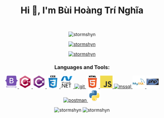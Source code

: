 <h1 align="center">Hi 👋, I'm Bùi Hoàng Trí Nghĩa</h1>

<p align="center"><img src="https://camo.githubusercontent.com/400ac473bf4f9db692e2ac202997337b42debc7dbe41be42ced66a554aa2d0f6/68747470733a2f2f6769746875622d70726f66696c652d73756d6d6172792d63617264732e76657263656c2e6170702f6170692f63617264732f70726f66696c652d64657461696c733f757365726e616d653d73746f726d7368796e267468656d653d6769746875625f6461726b" alt="" data-canonical-src="https://github-profile-summary-cards.vercel.app/api/cards/profile-details?username=stormshyn&amp;theme=github_dark" style="max-width:100%;"></p>

<p align="center"> <img src="https://komarev.com/ghpvc/?username=stormshynn&label=Profile%20views&color=0e75b6&style=flat" alt="stormshyn" /> </p><p align="center"> <a href="https://github.com/ryo-ma/github-profile-trophy"><img src="https://github-profile-trophy.vercel.app/?username=stormshynn" alt="stormshyn"/></a> </p><p align="center"> <a href="https://twitter.com/StormShyy" target="blank"><img src="https://img.shields.io/twitter/follow/stormshyn?logo=twitter&style=for-the-badge" alt="stormshyn"/></a></p>

<!-- ### Bài đăng trên

<h3 align="left">Connect with me:</h3> <p align="left">
<a href="https://dev.to/stormshyn" target="blank"><img align="center" src="https://cdn.jsdelivr.net/npm/simple-icons@3.0.1/icons/dev-dot-to.svg" alt="stormshyn" height="30" width="40" /></a>
<a href="https://twitter.com/StormShyy" target="blank"><img align="center" src="https://raw.githubusercontent.com/rahuldkjain/github-profile-readme-generator/master/src/images/icons/Social/twitter.svg" alt="stormshyn" height="30" width="40" /></a>
<a href="https://linkedin.com/in/stormshyn" target="blank"><img align="center" src="https://raw.githubusercontent.com/rahuldkjain/github-profile-readme-generator/master/src/images/icons/Social/linked-in-alt.svg" alt="stormshyn" height="30" width="40" /></a> <a
href="https://fb.com/stormshyn" target="blank"><img align="center" src="https://raw.githubusercontent.com/rahuldkjain/github-profile-readme-generator/master/src/images/icons/Social/facebook.svg" alt="stormshyn" height="30" width="40" /></a>
<a href="https://instagram.com/storm_shyn" target="blank"><img align="center" src="https://raw.githubusercontent.com/rahuldkjain/github-profile-readme-generator/master/src/images/icons/Social/instagram.svg" alt="storm_shyn" height="30" width="40" /><//a>
<a href="https://discord.gg/ミ★ꜱζ❍Rლꜱɦɣղ★彡#7280" target="blank"><img align="center" src="https://raw.githubusercontent.com/rahuldkjain/github-profile-readme-generator/master/src/images/icons/Social/discord.svg" alt="ミ★ꜱζ❍Rლꜱɦɣղ★彡#7280" height="30"
width="40" /></a> <a href="/https://createfeed.fivefilters.org/urls.php?url%5b0%5d=http%3a%2f%2fstormshyn.github.io&title=b%c3%b9i+ho%c3%a0ng+tr%c3%ad+ngh%c4%a9a" target="blank"><img align="center" src="https://raw.githubusercontent.com/rahuldkjain/github-profile-readme-generator/master/src/images/icons/Social/rss.svg" alt="https://createfeed.fivefilters.org/urls.php?url%5b0%5d=http%3a%2f%2fstormshyn.github.io&title=b%c3%b9i+ho%c3%a0ng+tr%c3%ad+ngh%c4%a9a" height="30" width="40" /></a> -->

</p><h3 align="center">Languages and Tools:</h3>
<p align="center"> <a href="https://getbootstrap.com" target="_blank"> <img src="https://raw.githubusercontent.com/devicons/devicon/master/icons/bootstrap/bootstrap-plain-wordmark.svg" alt="bootstrap" width="40" chiều cao="40"/> </a><a href="https://www.w3schools.com/cpp/" target="_blank"> <img src="https://raw.githubusercontent.com/devicons/devicon/master/icons/cplusplus/cplusplus-original.svg" alt="cplusplus" width="40" height="40"/> </a><a href="https://www.w3schools.com/cs/" target="_blank"> <img src="https://raw.githubusercontent.com/devicons/devicon/master/icons/csharp/csharp-original.svg" alt="csharp" width="40" height="40"/><a href="https://www.w3schools.com/css/" target="_blank"> <img src="https://raw.githubusercontent.com/devicons/devicon/master/icons/css3/css3-original-wordmark.svg" alt="css3" width="40" height="40"/> </a><a href="https://dotnet.microsoft.com/" target="_blank"> <img src="https://raw.githubusercontent.com/devicons/devicon/master/icons/dot-net/dot-net-original-wordmark.svg" alt="dotnet" width="40" height="40"/> </a> <a href="https://git-scm.com/" target="_blank"> <img src="https://www.vectorlogo.zone/logos/git-scm/git-scm-icon.svg" alt="git" width="40" height="40"/> </a> <a href="https://www.w3.org/html/" target="_blank"> <img src="https://raw.githubusercontent.com/devicons/devicon/master/icons/html5/html5-original-wordmark.svg" alt="html5" width="40" height="40"/> </a> <a href="https://developer.mozilla.org/en-US/docs/Web/JavaScript" target="_blank"> <img src="https://raw.githubusercontent.com/devicons/devicon/master/icons/javascript/javascript-original.svg" alt="javascript" width="40" height="40"/> </a> <a href="https://www.microsoft.com/en-us/sql-server" target="_blank"> <img src="https://www.svgrepo.com/show/303229/microsoft-sql-server-logo.svg" alt="mssql" width="40" height="40"/> </a> <a href="https://www.mysql.com/" target="_blank"> <img src="https://raw.githubusercontent.com/devicons/devicon/master/icons/mysql/mysql-original-wordmark.svg" alt="mysql" width="40" height="40"/> </a> <a href="https://www.php.net" target="_blank"> <img src="https://raw.githubusercontent.com/devicons/devicon/master/icons/php/php-original.svg" alt="php" width="40" height="40"/> </a> <a href="https://postman.com" target="_blank"> <img src="https://www.vectorlogo.zone/logos/getpostman/getpostman-icon.svg" alt="postman" width="40" height="40"/> </a> <a href="https://www.python.org" target="_blank"> <img src="https://raw.githubusercontent.com/devicons/devicon/master/icons/python/python-original.svg" alt="python" width="40" height="40"/> </a> </p>

<p align="center"><img src="https://github-readme-stats.vercel.app/api?username=stormshynn&show_icons=true&locale=en" alt="stormshyn" />&#160<img src="https://github-readme-stats.vercel.app/api/top-langs?username=stormshynn&show_icons=true&locale=en&layout=compact" alt="stormshyn" /></p>
  
<!--   &#160&#160<img src="https://github-readme-streak-stats.herokuapp.com/?user=stormshyn&" alt="stormshyn" /><br> -->
